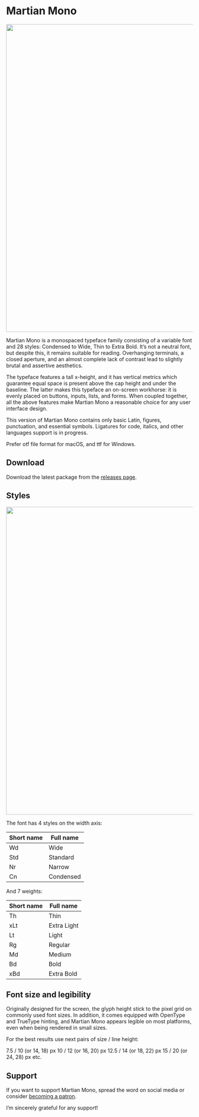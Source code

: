 # Martian Mono

<img src="./images/martian-mono-0.9.0-character-set.png" width="830">

Martian Mono is a monospaced typeface family consisting of a variable font and 28 styles: Condensed to Wide, Thin to Extra Bold. It’s not a neutral font, but despite this, it remains suitable for reading. Overhanging terminals, a closed aperture, and an almost complete lack of contrast lead to slightly brutal and assertive aesthetics.

The typeface features a tall x-height, and it has vertical metrics which guarantee equal space is present above the cap height and under the baseline. The latter makes this typeface an on-screen workhorse: it is evenly placed on buttons, inputs, lists, and forms. When coupled together, all the above features make Martian Mono a reasonable choice for any user interface design.

This version of Martian Mono contains only basic Latin, figures, punctuation, and essential symbols. Ligatures for code, italics, and other languages support is in progress.

Prefer otf file format for macOS, and ttf for Windows.

## Download

Download the latest package from the [releases page](https://github.com/evilmartians/mono/releases).

## Styles

<img src="./images/martian-mono-font-styles.png" width="830">

The font has 4 styles on the width axis:

| Short name | Full name |
| ---------- | --------- |
| Wd | Wide |
| Std | Standard |
| Nr | Narrow |
| Cn | Condensed |

And 7 weights:

| Short name | Full name |
| ---------- | --------- |
| Th | Thin |
| xLt | Extra Light |
| Lt | Light |
| Rg | Regular |
| Md | Medium |
| Bd | Bold |
| xBd | Extra Bold |

## Font size and legibility

Originally designed for the screen, the glyph height stick to the pixel grid on commonly used font sizes. In addition, it comes equipped with OpenType and TrueType hinting, and Martian Mono appears legible on most platforms, even when being rendered in small sizes.

For the best results use next pairs of size / line height:

7.5 / 10 (or 14, 18) px
10 / 12 (or 16, 20) px
12.5 / 14 (or 18, 22) px
15 / 20 (or 24, 28) px
etc.

## Support

If you want to support Martian Mono, spread the word on social media or consider [becoming a patron](https://www.patreon.com/romanshamin).

I’m sincerely grateful for any support!